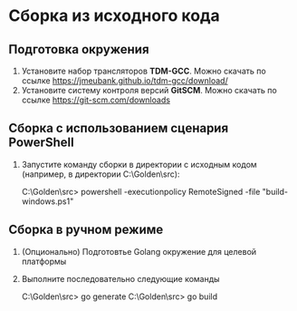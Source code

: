 # Сборка из исходного кода

## Подготовка окружения

 1) Установите набор трансляторов **TDM-GCC**. Можно скачать по ссылке https://jmeubank.github.io/tdm-gcc/download/
 2) Установите систему контроля версий **GitSCM**. Можно скачать по ссылке https://git-scm.com/downloads

## Сборка с использованием сценария PowerShell

 1) Запустите команду сборки в директории с исходным кодом (например, в директории C:\Golden\src):

    C:\Golden\src> powershell -executionpolicy RemoteSigned -file "build-windows.ps1"

## Сборка в ручном режиме

 1) (Опционально) Подготовтье Golang окружение для целевой платформы
 2) Выполните последовательно следующие команды
 
    C:\Golden\src> go generate
    C:\Golden\src> go build

